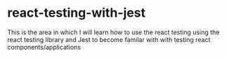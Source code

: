 # react-testing-with-jest

This is the area in which I will learn how to use the react testing using the react testing library and Jest to become familar with with testing react components/applications
